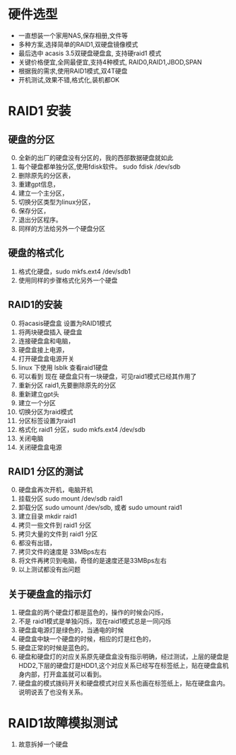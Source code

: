 # 硬件选型
- 一直想装一个家用NAS,保存相册,文件等
- 多种方案,选择简单的RAID1,双硬盘镜像模式
- 最后选中  acasis 3.5双硬盘硬盘盒, 支持硬raid1 模式
- 关键价格便宜,全网最便宜,支持4种模式, RAID0,RAID1,JBOD,SPAN
- 根据我的需求,使用RAID1模式,双4T硬盘
- 开机测试,效果不错,格式化,装机都OK


# RAID1 安装
## 硬盘的分区
0. 全新的出厂的硬盘没有分区的，我的西部数据硬盘就如此
1. 每个硬盘都单独分区,使用fdisk软件。 sudo fdisk /dev/sdb
2. 删除原先的分区表，
3. 重建gpt信息，
4. 建立一个主分区，
5. 切换分区类型为linux分区，
6. 保存分区，
7. 退出分区程序。
8. 同样的方法给另外一个硬盘分区

## 硬盘的格式化
1. 格式化硬盘，sudo mkfs.ext4 /dev/sdb1
2. 使用同样的步骤格式化另外一个硬盘

## RAID1的安装
0. 将acasis硬盘盒 设置为RAID1模式
1. 将两块硬盘插入 硬盘盒
2. 连接硬盘盒和电脑，
3. 硬盘盒接上电源，
4. 打开硬盘盒电源开关
5. linux 下使用 lsblk  查看raid1硬盘
6. 可以看到 现在 硬盘盒只有一块硬盘，可见raid1模式已经其作用了
7. 重新分区 raid1,先要删除原先的分区
8. 重新建立gpt头
9. 建立一个分区
10. 切换分区为raid模式
11. 分区标签设置为raid1
12. 格式化 raid1 分区，sudo mkfs.ext4 /dev/sdb
13. 关闭电脑
14. 关闭硬盘盒电源

## RAID1 分区的测试
0. 硬盘盒再次开机，电脑开机
1. 挂载分区 sudo mount /dev/sdb raid1
2. 卸载分区 sudo umount /dev/sdb, 或者 sudo umount raid1 
3. 建立目录 mkdir raid1
4. 拷贝一些文件到  raid1  分区 
5. 拷贝大量的文件到 raid1 分区
6. 都没有出错，
7. 拷贝文件的速度是 33MBps左右
8. 将文件再拷贝到电脑，奇怪的是速度还是33MBps左右
9. 以上测试都没有出问题

## 关于硬盘盒的指示灯
1. 硬盘盒的两个硬盘灯都是蓝色的，操作的时候会闪烁，
2. 不是 raid1模式是单独闪烁，现在raid1模式总是一同闪烁
3. 硬盘盒电源灯是绿色的，当通电的时候
4. 硬盘盒中缺一个硬盘的时候，相应的灯是红色的，
5. 硬盘正常的时候是蓝色的。
6. 硬盘和硬盘灯的对应关系原先硬盘盒没有指示明确，经过测试，上层的硬盘是HDD2,下层的硬盘灯是HDD1,这个对应关系已经写在标签纸上，贴在硬盘盒机身内部，打开盒盖就可以看到。
7. 硬盘盒的模式拨码开关和硬盘模式对应关系也画在标签纸上，贴在硬盘盒内。说明说丢了也没有关系。


# RAID1故障模拟测试
1. 故意拆掉一个硬盘

